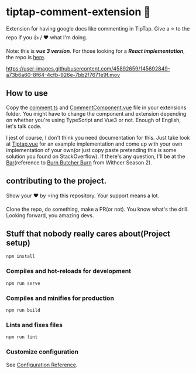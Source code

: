 # tiptap-comment-extension 💬

Extension for having google docs like commenting in TipTap. Give a ⭐️ to the repo if you 👍 / ❤️  what I'm doing.

Note: this is ___vue 3 version___. For those looking for a ___React implementation___, the repo is [here](https://github.com/sereneinserenade/tiptap-comment-extension-react).

https://user-images.githubusercontent.com/45892659/145692849-a73b6a60-8f64-4cfb-926e-7bb2f7671e9f.mov


## How to use

Copy the [comment.ts](src/components/extension/comment.ts) and [CommentComponent.vue](src/components/extension/CommentComponent.vue) file in your extensions folder. You might have to change the component and extension depending on whether you're using TypeScript and Vue3 or not. Enough of English, let's talk code.

I jest of course, I don't think you need documentation for this. Just take look at [Tiptap.vue](src/components/Tiptap.vue) for an example implementation and come up with your own implementation of your own(or just copy paste pretending this is some solution you found on StackOverflow). If there's any question, I'll be at the [Bar](https://github.com/sereneinserenade/tiptap-comment-extension/issues)(reference to [Burn Butcher Burn](https://www.youtube.com/watch?v=qSxBVHqA-RU) from Withcer Season 2).

## contributing to the project.

Show your ❤️ by ⭐️ing this repository. Your support means a lot. 

Clone the repo, do something, make a PR(or not). You know what's the drill. Looking forward, you amazing devs.


## Stuff that nobody really cares about(Project setup)
```
npm install
```

### Compiles and hot-reloads for development
```
npm run serve
```

### Compiles and minifies for production
```
npm run build
```

### Lints and fixes files
```
npm run lint
```

### Customize configuration
See [Configuration Reference](https://cli.vuejs.org/config/).
